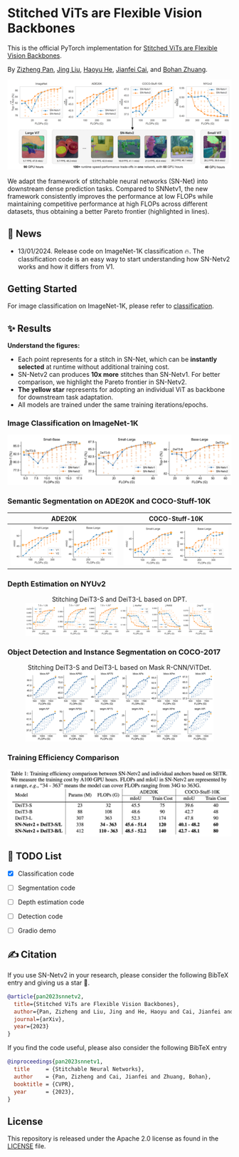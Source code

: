 # Stitched ViTs are Flexible Vision Backbones

This is the official PyTorch implementation for [Stitched ViTs are Flexible Vision Backbones](https://arxiv.org/abs/2307.00154).

By [Zizheng Pan](https://scholar.google.com.au/citations?user=w_VMopoAAAAJ&hl=en), [Jing Liu](https://scholar.google.com.au/citations?user=-lHaZH4AAAAJ), [Haoyu He](https://scholar.google.com/citations?user=aU1zMhUAAAAJ&hl=en),  [Jianfei Cai](https://scholar.google.com/citations?user=N6czCoUAAAAJ&hl=en), and [Bohan Zhuang](https://scholar.google.com.au/citations?user=DFuDBBwAAAAJ).

![framework](.github/banner.png)

We adapt the framework of stitchable neural networks (SN-Net) into downstream dense prediction tasks. Compared to SNNetv1, the new framework consistently improves the performance at low FLOPs while maintaining competitive performance at high FLOPs across different datasets, thus obtaining a better Pareto frontier (highlighted in lines).



## 📰 News

- 13/01/2024. Release code on ImageNet-1K classification 🔥. The classification code is an easy way to start understanding how SN-Netv2 works and how it differs from V1.



## Getting Started

For image classification on ImageNet-1K, please refer to [classification](https://github.com/ziplab/SN-Netv2/tree/main/classification).



## ✨ Results

**Understand the figures:**

- Each point represents for a stitch in SN-Net, which can be **instantly selected** at runtime without additional training cost.
- SN-Netv2 can produces **10x more** stitches than SN-Netv1. For better comparison, we highlight the Pareto frontier in SN-Netv2. 
- **The yellow star** represents for adopting an individual ViT as backbone for downstream task adaptation.
- All models are trained under the same training iterations/epochs.



### Image Classification on ImageNet-1K

![framework](.github/imagenet_res.jpg)



### Semantic Segmentation on ADE20K and COCO-Stuff-10K

ADE20K             |  COCO-Stuff-10K
:-------------------------:|:-------------------------:
![](.github/ade20k.png)  |  ![](.github/coco_stuff.png)


### Depth Estimation on NYUv2

<figure>
  <center> <figcaption>Stitching DeiT3-S and DeiT3-L based on DPT.</figcaption></center>
  <img src=".github/depth_estimation.png">
</figure>




### Object Detection and Instance Segmentation on COCO-2017


<figure>
  <center> <figcaption>Stitching DeiT3-S and DeiT3-L based on Mask R-CNN/ViTDet.</figcaption></center>
  <img src=".github/coco_res.jpg">
</figure>



### Training Efficiency Comparison

![framework](.github/train_effciency.jpg)



## 🚧 TODO List

- [x] Classification code

- [ ] Segmentation code

- [ ] Depth estimation code

- [ ] Detection code

- [ ] Gradio demo



## ✍ Citation

If you use SN-Netv2 in your research, please consider the following BibTeX entry and giving us a star 🌟.

```BibTeX
@article{pan2023snnetv2,
  title={Stitched ViTs are Flexible Vision Backbones},
  author={Pan, Zizheng and Liu, Jing and He, Haoyu and Cai, Jianfei and Zhuang, Bohan},
  journal={arXiv},
  year={2023}
}
```

If you find the code useful, please also consider the following BibTeX entry

```BibTeX
@inproceedings{pan2023snnetv1,
  title     = {Stitchable Neural Networks},
  author    = {Pan, Zizheng and Cai, Jianfei and Zhuang, Bohan},
  booktitle = {CVPR},
  year      = {2023},
}
```



## License

This repository is released under the Apache 2.0 license as found in the [LICENSE](https://github.com/ziplab/SN-Netv2/blob/main/LICENSE) file.
